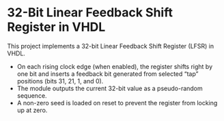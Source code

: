 # 32-Bit Linear Feedback Shift Register in VHDL
This project implements a 32-bit Linear Feedback Shift Register (LFSR) in VHDL.
* On each rising clock edge (when enabled), the register shifts right by one bit and inserts a feedback bit generated from selected “tap” positions (bits 31, 21, 1, and 0).
* The module outputs the current 32-bit value as a pseudo-random sequence.
* A non-zero seed is loaded on reset to prevent the register from locking up at zero.

